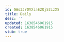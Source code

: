 ```yaml
---
id: GWs3JrOVXlaE2Qj52LzXS
title: Daily
desc: ''
updated: 1638546061915
created: 1638546061915
stub: true
---
```


